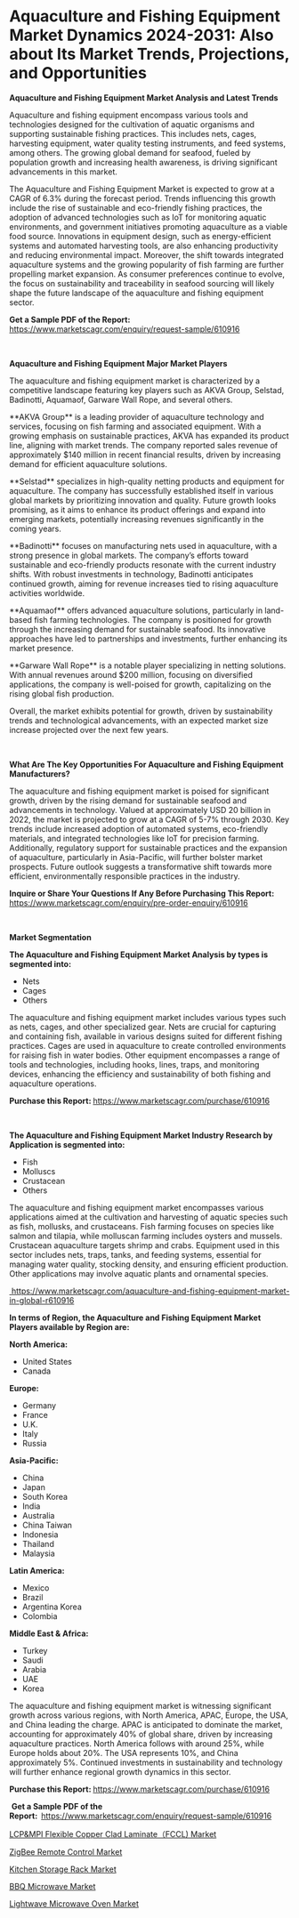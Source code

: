 <p><h1>Aquaculture and Fishing Equipment Market Dynamics 2024-2031: Also about Its Market Trends, Projections, and Opportunities</h1></p><p><strong>Aquaculture and Fishing Equipment Market Analysis and Latest Trends</strong></p>
<p><p>Aquaculture and fishing equipment encompass various tools and technologies designed for the cultivation of aquatic organisms and supporting sustainable fishing practices. This includes nets, cages, harvesting equipment, water quality testing instruments, and feed systems, among others. The growing global demand for seafood, fueled by population growth and increasing health awareness, is driving significant advancements in this market.</p><p>The Aquaculture and Fishing Equipment Market is expected to grow at a CAGR of 6.3% during the forecast period. Trends influencing this growth include the rise of sustainable and eco-friendly fishing practices, the adoption of advanced technologies such as IoT for monitoring aquatic environments, and government initiatives promoting aquaculture as a viable food source. Innovations in equipment design, such as energy-efficient systems and automated harvesting tools, are also enhancing productivity and reducing environmental impact. Moreover, the shift towards integrated aquaculture systems and the growing popularity of fish farming are further propelling market expansion. As consumer preferences continue to evolve, the focus on sustainability and traceability in seafood sourcing will likely shape the future landscape of the aquaculture and fishing equipment sector.</p></p>
<p><strong>Get a Sample PDF of the Report:&nbsp;</strong> <a href="https://www.marketscagr.com/enquiry/request-sample/610916?utm_campaign=1179&utm_medium=2&utm_source=Github&utm_content=ia&utm_term=29092024&utm_id=aquaculture-and-fishing-equipment">https://www.marketscagr.com/enquiry/request-sample/610916</a></p>
<p>&nbsp;</p>
<p><strong>Aquaculture and Fishing Equipment Major Market Players</strong></p>
<p><p>The aquaculture and fishing equipment market is characterized by a competitive landscape featuring key players such as AKVA Group, Selstad, Badinotti, Aquamaof, Garware Wall Rope, and several others. </p><p>**AKVA Group** is a leading provider of aquaculture technology and services, focusing on fish farming and associated equipment. With a growing emphasis on sustainable practices, AKVA has expanded its product line, aligning with market trends. The company reported sales revenue of approximately $140 million in recent financial results, driven by increasing demand for efficient aquaculture solutions.</p><p>**Selstad** specializes in high-quality netting products and equipment for aquaculture. The company has successfully established itself in various global markets by prioritizing innovation and quality. Future growth looks promising, as it aims to enhance its product offerings and expand into emerging markets, potentially increasing revenues significantly in the coming years.</p><p>**Badinotti** focuses on manufacturing nets used in aquaculture, with a strong presence in global markets. The company’s efforts toward sustainable and eco-friendly products resonate with the current industry shifts. With robust investments in technology, Badinotti anticipates continued growth, aiming for revenue increases tied to rising aquaculture activities worldwide.</p><p>**Aquamaof** offers advanced aquaculture solutions, particularly in land-based fish farming technologies. The company is positioned for growth through the increasing demand for sustainable seafood. Its innovative approaches have led to partnerships and investments, further enhancing its market presence.</p><p>**Garware Wall Rope** is a notable player specializing in netting solutions. With annual revenues around $200 million, focusing on diversified applications, the company is well-poised for growth, capitalizing on the rising global fish production.</p><p>Overall, the market exhibits potential for growth, driven by sustainability trends and technological advancements, with an expected market size increase projected over the next few years.</p></p>
<p>&nbsp;</p>
<p><strong>What Are The Key Opportunities For Aquaculture and Fishing Equipment Manufacturers?</strong></p>
<p><p>The aquaculture and fishing equipment market is poised for significant growth, driven by the rising demand for sustainable seafood and advancements in technology. Valued at approximately USD 20 billion in 2022, the market is projected to grow at a CAGR of 5-7% through 2030. Key trends include increased adoption of automated systems, eco-friendly materials, and integrated technologies like IoT for precision farming. Additionally, regulatory support for sustainable practices and the expansion of aquaculture, particularly in Asia-Pacific, will further bolster market prospects. Future outlook suggests a transformative shift towards more efficient, environmentally responsible practices in the industry.</p></p>
<p><strong>Inquire or Share Your Questions If Any Before Purchasing This Report:</strong> <a href="https://www.marketscagr.com/enquiry/pre-order-enquiry/610916?utm_campaign=1179&utm_medium=2&utm_source=Github&utm_content=ia&utm_term=29092024&utm_id=aquaculture-and-fishing-equipment">https://www.marketscagr.com/enquiry/pre-order-enquiry/610916</a></p>
<p>&nbsp;</p>
<p><strong>Market Segmentation</strong></p>
<p><strong>The Aquaculture and Fishing Equipment Market Analysis by types is segmented into:</strong></p>
<p><ul><li>Nets</li><li>Cages</li><li>Others</li></ul></p>
<p><p>The aquaculture and fishing equipment market includes various types such as nets, cages, and other specialized gear. Nets are crucial for capturing and containing fish, available in various designs suited for different fishing practices. Cages are used in aquaculture to create controlled environments for raising fish in water bodies. Other equipment encompasses a range of tools and technologies, including hooks, lines, traps, and monitoring devices, enhancing the efficiency and sustainability of both fishing and aquaculture operations.</p></p>
<p><strong>Purchase this Report:&nbsp;</strong><a href="https://www.marketscagr.com/purchase/610916?utm_campaign=1179&utm_medium=2&utm_source=Github&utm_content=ia&utm_term=29092024&utm_id=aquaculture-and-fishing-equipment">https://www.marketscagr.com/purchase/610916</a></p>
<p>&nbsp;</p>
<p><strong>The Aquaculture and Fishing Equipment Market Industry Research by Application is segmented into:</strong></p>
<p><ul><li>Fish</li><li>Molluscs</li><li>Crustacean</li><li>Others</li></ul></p>
<p><p>The aquaculture and fishing equipment market encompasses various applications aimed at the cultivation and harvesting of aquatic species such as fish, mollusks, and crustaceans. Fish farming focuses on species like salmon and tilapia, while molluscan farming includes oysters and mussels. Crustacean aquaculture targets shrimp and crabs. Equipment used in this sector includes nets, traps, tanks, and feeding systems, essential for managing water quality, stocking density, and ensuring efficient production. Other applications may involve aquatic plants and ornamental species.</p></p>
<p><a href="https://www.marketscagr.com/aquaculture-and-fishing-equipment-market-in-global-r610916?utm_campaign=1179&utm_medium=2&utm_source=Github&utm_content=ia&utm_term=29092024&utm_id=aquaculture-and-fishing-equipment">&nbsp;https://www.marketscagr.com/aquaculture-and-fishing-equipment-market-in-global-r610916</a></p>
<p><strong>In terms of Region, the Aquaculture and Fishing Equipment Market Players available by Region are:</strong></p>
<p>
    <p> <strong> North America: </strong>
        <ul>
            <li>United States</li>
            <li>Canada</li>
        </ul>
        </p> 
    <p> <strong> Europe: </strong>
        <ul>
            <li>Germany</li>
            <li>France</li>
            <li>U.K.</li>
            <li>Italy</li>
            <li>Russia</li>
        </ul>
        </p> 
    <p> <strong> Asia-Pacific: </strong>
        <ul>
            <li>China</li>
            <li>Japan</li>
            <li>South Korea</li>
            <li>India</li>
            <li>Australia</li>
            <li>China Taiwan</li>
            <li>Indonesia</li>
            <li>Thailand</li>
            <li>Malaysia</li>
        </ul>
        </p> 
    <p> <strong> Latin America: </strong>
        <ul>
            <li>Mexico</li>
            <li>Brazil</li>
            <li>Argentina Korea</li>
            <li>Colombia</li>
        </ul>
        </p> 
    <p> <strong> Middle East & Africa: </strong>
        <ul>
            <li>Turkey</li>
            <li>Saudi</li>
            <li>Arabia</li>
            <li>UAE</li>
            <li>Korea</li>
        </ul>
    </p>
    </p>
<p><p>The aquaculture and fishing equipment market is witnessing significant growth across various regions, with North America, APAC, Europe, the USA, and China leading the charge. APAC is anticipated to dominate the market, accounting for approximately 40% of global share, driven by increasing aquaculture practices. North America follows with around 25%, while Europe holds about 20%. The USA represents 10%, and China approximately 5%. Continued investments in sustainability and technology will further enhance regional growth dynamics in this sector.</p></p>
<p><strong>Purchase this Report: </strong><a href="https://www.marketscagr.com/purchase/610916?utm_campaign=1179&utm_medium=2&utm_source=Github&utm_content=ia&utm_term=29092024&utm_id=aquaculture-and-fishing-equipment">https://www.marketscagr.com/purchase/610916</a></p>
<p>&nbsp;<strong>Get a Sample PDF of the Report:&nbsp;&nbsp;</strong><a href="https://www.marketscagr.com/enquiry/request-sample/610916?utm_campaign=1179&utm_medium=2&utm_source=Github&utm_content=ia&utm_term=29092024&utm_id=aquaculture-and-fishing-equipment">https://www.marketscagr.com/enquiry/request-sample/610916</a></p>
<p><strong></strong></p>
<p><p><a href="https://issuu.com/reportprime-2/docs/lcpmpi-flexible-copper-clad-laminat_15e73fd2db2849?utm_campaign=1179&utm_medium=2&utm_source=Github&utm_content=ia&utm_term=29092024&utm_id=aquaculture-and-fishing-equipment">LCP&MPI Flexible Copper Clad Laminate（FCCL) Market</a></p><p><a href="https://issuu.com/reportprime-2/docs/zigbee-remote-control-market-size-2_bee5275c87715b?utm_campaign=1179&utm_medium=2&utm_source=Github&utm_content=ia&utm_term=29092024&utm_id=aquaculture-and-fishing-equipment">ZigBee Remote Control Market</a></p><p><a href="https://www.linkedin.com/pulse/global-kitchen-storage-rack-market-landscape-future-trends-3btxc?utm_campaign=1179&utm_medium=2&utm_source=Github&utm_content=ia&utm_term=29092024&utm_id=aquaculture-and-fishing-equipment">Kitchen Storage Rack Market</a></p><p><a href="https://www.linkedin.com/pulse/bbq-microwave-market-segmentation-geographical-regions-forcast-rcdgc?utm_campaign=1179&utm_medium=2&utm_source=Github&utm_content=ia&utm_term=29092024&utm_id=aquaculture-and-fishing-equipment">BBQ Microwave Market</a></p><p><a href="https://www.linkedin.com/pulse/emerging-opportunities-challenges-global-lightwave-microwave-x0lmc?utm_campaign=1179&utm_medium=2&utm_source=Github&utm_content=ia&utm_term=29092024&utm_id=aquaculture-and-fishing-equipment">Lightwave Microwave Oven Market</a></p></p>